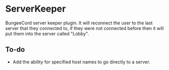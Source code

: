 # ServerKeeper #

BungeeCord server keeper plugin.  It will reconnect the user to the last server that they connected to, if they were not connected before then it will put them into the server called "Lobby".

## To-do ##

- Add the ability for specified host names to go directly to a server.

